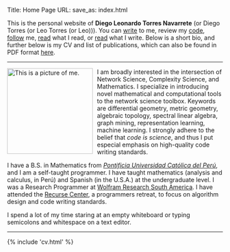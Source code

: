 Title: Home Page
URL:
save_as: index.html


This is the personal website of **Diego Leonardo Torres Navarrete** (or
Diego Torres (or Leo Torres (or Leo))). You can
[write](mailto:leo@leotrs.com) to me, review my
[code](https://www.github.com/leotrs),
[follow](https://www.twitter.com/_leotrs) me, [read](read.html) what I
read, or [read](do.html) what I write. Below is a short bio, and further
below is my CV and list of publications, which can also be found in PDF
format [here]({attach}/static/resume.pdf).


------------------------------------------------------------------------


<div class="my-pic" style="float:left; padding-right: 10px; ">
<img alt="This is a picture of me."
     src="../images/pic.jpg"
     height="200"
     width="200"/>
</div>

I am broadly interested in the intersection of Network Science, Complexity
Science, and Mathematics.  I specialize in introducing novel mathematical
and computational tools to the network science toolbox. Keywords are
differential geometry, metric geometry, algebraic topology, spectral linear
algebra, graph mining, representation learning, machine learning.  I
strongly adhere to the belief that *code is science*, and thus I put
especial emphasis on high-quality code writing standards.

I have a B.S. in Mathematics from
[*Pontificia Universidad Católica del Perú*](http://www.pucp.edu.pe/), and
I am a self-taught programmer.  I have taught mathematics (analysis and
calculus, in Perú) and Spanish (in the U.S.A.) at the undergraduate level.
I was a Research Programmer at
[Wolfram Research South America](https://www.wolfram.com/).  I have
attended the [Recurse Center](https://www.recurse.com), a programmers
retreat, to focus on algorithm design and code writing standards.

I spend a lot of my time staring at an empty whiteboard or typing
semicolons and whitespace on a text editor.


------------------------------------------------------------------------

{% include 'cv.html' %}
